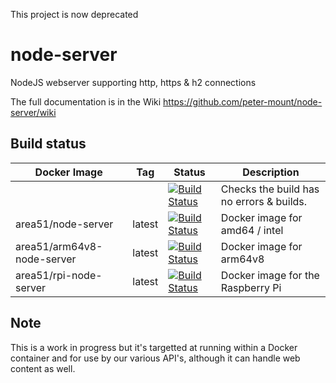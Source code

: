 This project is now deprecated

# node-server
NodeJS webserver supporting http, https &amp; h2 connections

The full documentation is in the Wiki https://github.com/peter-mount/node-server/wiki

## Build status

| Docker Image | Tag | Status | Description |
| ----- | :-: | ------ | ----------- |
|  | | [![Build Status](http://jenkins.area51.onl/buildStatus/icon?job=Public/node-server)](http://jenkins.area51.onl/job/Public/job/node-server/) | Checks the build has no errors & builds.
| area51/node-server | latest | [![Build Status](http://jenkins.area51.onl/buildStatus/icon?job=Public/node-server-amd64)](http://jenkins.area51.onl/job/Public/job/node-server-amd64/) | Docker image for amd64 / intel
| area51/arm64v8-node-server | latest | [![Build Status](http://jenkins.area51.onl/buildStatus/icon?job=Public/node-server-arm64v8)](http://jenkins.area51.onl/job/Public/job/node-server-arm64v8/) | Docker image for arm64v8
| area51/rpi-node-server | latest | [![Build Status](http://jenkins.area51.onl/buildStatus/icon?job=Public/node-server-rpi)](http://jenkins.area51.onl/job/Public/job/node-server-rpi/) | Docker image for the Raspberry Pi

## Note
This is a work in progress but it's targetted at running within a Docker container and for use by our various API's, although it can handle web content as well.
